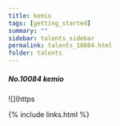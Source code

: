 ```yaml
---
title: kemio 
tags: [getting_started]
summary: ""
sidebar: talents_sidebar
permalink: talents_10084.html
folder: talents
---
```



##### No.10084 kemio

![](https




{% include links.html %}
